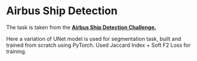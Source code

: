 # Airbus Ship Detection
The task is taken from the [**Airbus Ship Detection Challenge.**](https://www.kaggle.com/competitions/airbus-ship-detection)

Here a variation of UNet model is used for segmentation task, built and trained from scratch using PyTorch. Used Jaccard Index + Soft F2 Loss for training.
